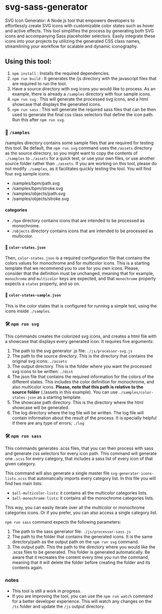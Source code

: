 # svg-sass-generator

SVG Icon Generator: A Node.js tool that empowers developers to effortlessly create SVG icons with customizable color states such as hover and active effects. This tool simplifies the process by generating both SVG icons and accompanying Sass placeholder selectors. Easily integrate these icons into your projects by utilizing the generated CSS class names, streamlining your workflow for scalable and dynamic iconography.

## Using this tool:

1. `npm install` : Installs the required dependencies.
2. `npm run build` : It generates the /js directory with the javascript files that are required to run the tool.
3. Have a source directory with svg icons you would like to process. As an example, there is already a `/samples` directory with four sample icons.
4. `npm run svg` : This will generate the processed svg icons, and a html showcase that displays the generated icons.
5. `npm run sass` : This will generate the required sass files that can be then used to generate the final css class selectors that define the icon path. Run this after `npm run svg`.

### 📂 `/samples`

/samples directory contains some sample files that are required for testing this tool. Be default, the `npm run svg` command uses the `/assets` directory as the source directory, so you might want to copy the contents of `./samples` to `./assets` for a quick test, or use your own files, or use another source folder rather than `./assets`. If you are working on this tool, please do not modify `./samples`, as it facilitates quickly testing the tool. You will find four svg sample icons:

- /samples/bpm/path.svg
- /samples/bpm/stroke.svg
- /samples/objects/path.svg
- /samples/objects/stroke.svg

#### categories

- `/bpm` directory contains icons that are intended to be processed as monochrome.
- `/objects` directory contains icons that are intended to be processed as multicolor.

#### 📄 `color-states.json`

Then, `color-states.json` is a required configuration file that contains the colors values for monochrome and for multicolor icons. This is a starting template that we recommend you to use for you own icons. Please, consider that the definition must be unchanged, meaning that for example, `monochrome` and `multicolor` keys are expected, and that `monochrome` property expects a `states` property, and so on.

#### 📃 `color-states-sample.json`

This is the color states that is configured for running a simple test, using the icons inside `./samples`.

### 🛠️ `npm run svg`

This commands creates the colorized svg icons, and creates a html file with a showcase that displays every generated icon. It requires five arguments:

1. The path to the svg generator .js file: `./js/processor-svg.js`
2. The path to the source directory. This is the directory that contains the original svg icons: `./assets`
3. The output directory. This is the folder where you want the processed svg icons to be written: `./dist`
4. The json file that contains the required information for the colors of the different states. This includes the color definition for monochrome, and also multicolor icons. **Please, note that this path is relative to the source folder** (./assets in this example). You can use `./samples/color-states-json` as a starting template.
5. The showcase path directory. This is the directory where the html showcase will be generated.
6. The log directory where the log file will be written. The log file will contain information about the result of the process. It is specially helpful if there are any type of errors; `./log`

### 🛠️ `npm run sass`

This commands generates .scss files, that you can then process with sass and generate css selectors for every icon path. This command will generate one `.scss` for every category, that includes a sass list of every icon of that given category.

This command will also generate a single master file `svg-generator-icons-lists.scss` that automatically imports every category list. In this file you will find two main lists:

- `$all-multicolor-lists`: it contains all the multicolor categories lists.
- `$all-monochrome-lists`: it contains all the monochrome categories lists.

This way, you can easily iterate over all the multicolor or monochrome categories icons. Or if you prefer, you can also access a single category list.

`npm run sass` command expects the following parameters:

1. The path to the sass generator file: `./js/processor-sass.js`
2. The path to the folder that contains the generated icons. It is the same directory/path as the output path on the `npm run svg` command.
3. The output path. This the path to the directory where you would like the .scss files to be generated. This folder is generated automatically. Be aware that it recreates the content every time you run the command, meaning that it will delete the folder before creating the folder and its contents again.

### notes

- This tool is still a work in progress.
- If you are improving the tool, you can use the `npm run watch` command for a better developer experience. This will watch any changes on the `/ts` folder and update the `/js` output directory.
